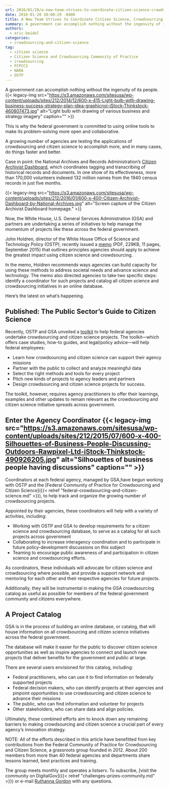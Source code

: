 ```yaml
---
url: 2016/01/20/a-new-team-strives-to-coordinate-citizen-science-crowdsourcing-across-government.md
date: 2016-01-20 10:00:29 -0400
title: A New Team Strives to Coordinate Citizen Science, Crowdsourcing Across Government
summary: A government can accomplish nothing without the ingenuity of its people. This is why the federal government is committed to using online tools to make its problem-solving more open and collaborative. A growing number of agencies are testing the applications of crowdsourcing and citizen science to accomplish more, and in many cases, do things faster
authors:
  - eric-beidel
categories:
  - crowdsourcing-and-citizen-science
tag:
  - citizen science
  - Citizen Science and Crowdsourcing Community of Practice
  - crowdsourcing
  - FCPCCS
  - NARA
  - OSTP
---
```


A government can accomplish nothing without the ingenuity of its people. {{< legacy-img src="https://s3.amazonaws.com/sitesusa/wp-content/uploads/sites/212/2014/12/600-x-415-Light-bulb-with-drawing-business-success-strategy-plan-idea-graphicnoi-iStock-Thinkstock-460807473.jpg" alt="Light bulb with drawing of various business and strategy imagery" caption="" >}} 

This is why the federal government is committed to using online tools to make its problem-solving more open and collaborative.

A growing number of agencies are testing the applications of crowdsourcing and citizen science to accomplish more, and in many cases, do things faster and better.

Case in point: the National Archives and Records Administration’s [Citizen Archivist Dashboard](http://www.archives.gov/citizen-archivist/), which coordinates tagging and transcribing of historical records and documents. In one show of its effectiveness, more than 170,000 volunteers indexed 132 million names from the 1940 census records in just five months.

{{< legacy-img src="https://s3.amazonaws.com/sitesusa/wp-content/uploads/sites/212/2016/01/600-x-400-Citizen-Archivist-Dashboard-by-National-Archives.jpg" alt="Screen capture of the Citizen Archivist Dashboard homepage." >}}

Now, the White House, U.S. General Services Administration (GSA) and partners are undertaking a series of initiatives to help manage the momentum of projects like these across the federal government.

John Holdren, director of the White House Office of Science and Technology Policy (OSTP), recently issued a [memo](https://www.whitehouse.gov/sites/default/files/microsites/ostp/holdren_citizen_science_memo_092915_0.pdf) (PDF, 229KB, 11 pages, September 2015) that outlines principles agencies should apply to achieve the greatest impact using citizen science and crowdsourcing.

In the memo, Holdren recommends ways agencies can build capacity for using these methods to address societal needs and advance science and technology. The memo also directed agencies to take two specific steps: identify a coordinator for such projects and catalog all citizen science and crowdsourcing initiatives in an online database.

Here’s the latest on what’s happening.

## Published: The Public Sector’s Guide to Citizen Science

Recently, OSTP and GSA unveiled a [toolkit](https://crowdsourcing-toolkit.sites.usa.gov/) to help federal agencies undertake crowdsourcing and citizen science projects. The toolkit—which offers case studies, how-to guides, and legal/policy advice—will help federal employees:

  * Learn how crowdsourcing and citizen science can support their agency missions
  * Partner with the public to collect and analyze meaningful data
  * Select the right methods and tools for every project
  * Pitch new kinds of projects to agency leaders and partners
  * Design crowdsourcing and citizen science projects for success.

The toolkit, however, requires agency practitioners to offer their learnings, examples and other updates to remain relevant as the crowdsourcing and citizen science initiative spreads across government.

## Enter the Agency Coordinator {{< legacy-img src="https://s3.amazonaws.com/sitesusa/wp-content/uploads/sites/212/2015/07/600-x-400-Silhouettes-of-Business-People-Discussing-Outdoors-Rawpixel-Ltd-iStock-Thinkstock-490926205.jpg" alt="Silhouettes of business people having discussions" caption="" >}} 

Coordinators at each federal agency, managed by GSA,have begun working with OSTP and the [Federal Community of Practice for Crowdsourcing and Citizen Science]({{< relref "federal-crowdsourcing-and-citizen-science.md" >}}), to help track and organize the growing number of crowdsourcing projects.

Appointed by their agencies, these coordinators will help with a variety of activities, including:

  * Working with OSTP and GSA to develop requirements for a citizen science and crowdsourcing database, to serve as a catalog for all such projects across government
  * Collaborating to increase interagency coordination and to participate in future policy-development discussions on this subject
  * Teaming to encourage public awareness of and participation in citizen science and crowdsourcing efforts.

As coordinators, these individuals will advocate for citizen science and crowdsourcing where possible, and provide a support network and mentoring for each other and their respective agencies for future projects.

Additionally, they will be instrumental in making the GSA crowdsourcing catalog as useful as possible for members of the federal government community and citizens everywhere.

## A Project Catalog

GSA is in the process of building an online database, or catalog, that will house information on all crowdsourcing and citizen science initiatives across the federal government.

The database will make it easier for the public to discover citizen science opportunities as well as inspire agencies to connect and launch new projects that deliver benefits for the government and public at large.

There are several users envisioned for this catalog, including:

  * Federal practitioners, who can use it to find information on federally supported projects
  * Federal decision makers, who can identify projects at their agencies and pinpoint opportunities to use crowdsourcing and citizen science to advance their missions
  * The public, who can find information and volunteer for projects
  * Other stakeholders, who can share data and align policies.

Ultimately, these combined efforts aim to knock down any remaining barriers to making crowdsourcing and citizen science a crucial part of every agency’s innovation strategy.

NOTE: All of the efforts described in this article have benefitted from key contributions from the Federal Community of Practice for Crowdsourcing and Citizen Science, a grassroots group founded in 2012. About 200 members from more than 40 federal agencies and departments share lessons learned, best practices and training.

The group meets monthly and operates a listserv. To subscribe, [visit the community on DigitalGov]({{< relref "challenges-prizes-community.md" >}}) or e-mail [Ruthanna Gordon](mailto:Ruthanna.emrysgordon@iarpa.gov) with any questions.